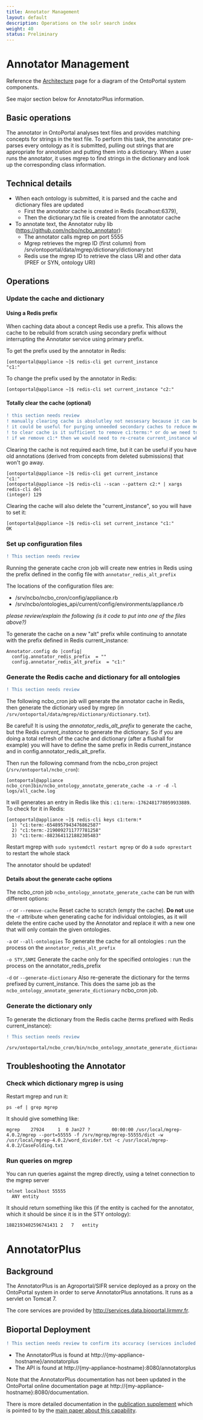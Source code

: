 ```yaml
---
title: Annotator Management
layout: default
description: Operations on the solr search index
weight: 40
status: Preliminary
---
```


# Annotator Management

Reference the <a href="{{site.baseurl}}/general/architecture_reference">Architecture</a> page 
for a diagram of the OntoPortal system components.

See major section below for AnnotatorPlus information.

## Basic operations

The annotator in OntoPortal analyses text files and 
provides matching concepts for strings in the text file.
To perform this task, the annotator pre-parses every ontology as it is submitted,
pulling out strings that are appropriate for annotation 
and putting them into a dictionary.
When a user runs the annotator, it uses mgrep to find strings in the dictionary and
look up the corresponding class information.

## Technical details

* When each ontology is submitted, it is parsed and the cache and dictionary files are updated
  * First the annotator cache is created in Redis (localhost:6379), 
  * Then the dictionary.txt file is created from the annotator cache
* To annotate text, the Annotator ruby lib (https://github.com/ncbo/ncbo_annotator):
  * The annotator calls mgrep on port 5555 
  * Mgrep retrieves the mgrep ID (first column) from /srv/ontoportal/data/mgrep/dictionary/dictionary.txt 
  * Redis use the mgrep ID to retrieve the class URI and other data (PREF or SYN, ontology URI)

## Operations

### Update the cache and dictionary

#### Using a Redis prefix

When caching data about a concept Redis use a prefix. 
This allows the cache to be rebuild from scratch using secondary prefix without interrupting the Annotator service using primary prefix.

To get the prefix used by the annotator in Redis:
```
[ontoportal@appliance ~]$ redis-cli get current_instance
"c1:"
```

To change the prefix used by the annotator in Redis:
```
[ontoportal@appliance ~]$ redis-cli set current_instance "c2:"
```

#### Totally clear the cache (optional)
```diff
! this section needs review
! manually clearing cache is absolutley not nessesary because it can be cleared with `--remove-cache' during cache generation.
! it could be useful for purging unneeded secondary caches to reduce memory utilization. 
! to clear cache is it sufficient to remove c1:terms:* or do we need to clear c1:*?
! if we remove c1:* then we would need to re-create current_instance which adds extra step 
```
Clearing the cache is not required each time, 
but it can be useful if you have old annotations 
(derived from concepts from deleted submissions) that won't go away.

```
[ontoportal@appliance ~]$ redis-cli get current_instance
"c1:"
[ontoportal@appliance ~]$ redis-cli --scan --pattern c2:* | xargs redis-cli del
(integer) 129
```
Clearing the cache will also delete the "current_instance", so you will have to set it:
```
[ontoportal@appliance ~]$ redis-cli set current_instance "c1:"
OK

```

### Set up configuration files
```diff
! This section needs review 
```
Running the generate cache cron job will create new entries in Redis 
using the prefix defined in the config file with `annotator_redis_alt_prefix`

The locations of the configuration files are:
* /srv/ncbo/ncbo_cron/config/appliance.rb
* /srv/ncbo/ontologies_api/current/config/environments/appliance.rb

_please review/explain the following (is it code to put into one of the files above?)_

To generate the cache on a new "alt" prefix while continuing to annotate 
with the prefix defined in Redis current_instance:

```
Annotator.config do |config|
  config.annotator_redis_prefix  = ""
  config.annotator_redis_alt_prefix  = "c1:"
```

### Generate the Redis cache and dictionary for all ontologies
```diff
! This section needs review 
```
The following ncbo_cron job will generate the annotator cache in Redis, 
then generate the dictionary used by mgrep (in `/srv/ontoportal/data/mgrep/dictionary/dictionary.txt`).

Be careful! It is using the _annotator_redis_alt_prefix_ to generate the cache, 
but the Redis _current_instance_ to generate the dictionary.
So if you are doing a total refresh of the cache and dictionary 
(after a flushall for example) 
you will have to define the same prefix in Redis current_instance and in config.annotator_redis_alt_prefix.

Then run the following command from the ncbo_cron project (`/srv/ontoportal/ncbo_cron`):

```
[ontoportal@appliance ncbo_cron]bin/ncbo_ontology_annotate_generate_cache -a -r -d -l logs/all_cache.log
```

It will generates an entry in Redis like this : `c1:term:-1762481778059933889`. 
To check for it in Redis:
```
[ontoportal@appliance ~]$ redis-cli keys c1:term:*
  1) "c1:term:-6548957943476862587"
  2) "c1:term:-2190092711777781258"
  3) "c1:term:-8823641121882305483"
```

Restart mgrep with `sudo systemdctl restart mgrep` or do a `sudo oprestart` to restart the whole stack

The annotator should be updated!

#### Details about the generate cache options

The ncbo_cron job `ncbo_ontology_annotate_generate_cache` can be run with different options:

`-r` or `--remove-cache`
Reset cache to scratch (empty the cache). **Do not** use the -r attribute when generating cache for individual ontologies, as it will delete the entire cache used by the Annotator and replace it with a new one that will only contain the given ontologies.

`-a` or `--all-ontologies`
To generate the cache for all ontologies : run the process on the `annotator_redis_alt_prefix`

`-o STY,SNMI`
Generate the cache only for the specified ontologies : run the process on the annotator_redis_prefix

`-d` or `--generate-dictionary`
Also re-generate the dictionary for the terms prefixed by current_instance. This does the same job as the `ncbo_ontology_annotate_generate_dictionary` ncbo_cron job.


### Generate the dictionary only

To generate the dictionary from the Redis cache (terms prefixed with Redis current_instance):
```diff
! This section needs review 
```
```
/srv/ontoportal/ncbo_cron/bin/ncbo_ontology_annotate_generate_dictionary
```

## Troubleshooting the Annotator

### Check which dictionary mgrep is using

Restart mgrep and run it:

```
ps -ef | grep mgrep
```

It should give something like:

```
mgrep    27924     1  0 Jan27 ?        00:00:00 /usr/local/mgrep-4.0.2/mgrep --port=55555 -f /srv/mgrep/mgrep-55555/dict -w /usr/local/mgrep-4.0.2/word_divider.txt -c /usr/local/mgrep-4.0.2/CaseFolding.txt
```

### Run queries on mgrep

You can run queries against the mgrep directly, using a telnet connection to the mgrep server

```
telnet localhost 55555
  ANY entity
```

It should return something like this (if the entity is cached for the annotator, 
which it should be since it is in the STY ontology):

```
1882193402596741431	2	7	entity
```

# AnnotatorPlus

## Background

The AnnotatorPlus is an Agroportal/SIFR service deployed as a proxy 
on the OntoPortal system in order to serve AnnotatorPlus annotations. 
It runs as a servlet on Tomcat 7.

The core services are provided by http://services.data.bioportal.lirmmr.fr.

## Bioportal Deployment

```diff
! This section needs review to confirm its accuracy (services included in 1 & 3?)
```

* The AnnotatorPlus is found at http://{my-appliance-hostname}/annotatorplus
* The API is found at http://{my-appliance-hostname}:8080/annotatorplus
 
Note that the AnnotatorPlus documentation has not been updated in the OntoPortal online documentation page at http://{my-appliance-hostname}:8080/documentation.

There is more detailed documentation in the [publication supplement](https://www.ncbi.nlm.nih.gov/pmc/articles/PMC5972606/bin/bty009_supplement_bioinf-2017-1427.r2-3.pdf)  which is pointed to by the [main paper about this capability](https://www.ncbi.nlm.nih.gov/pmc/articles/PMC5972606/).
